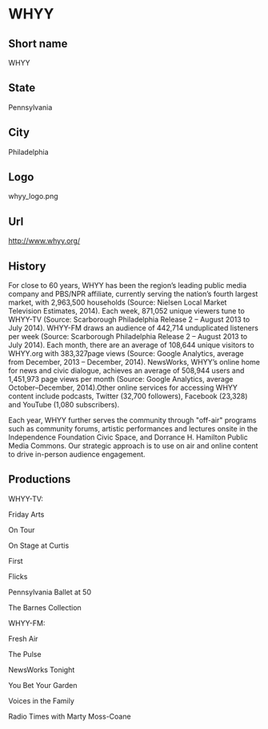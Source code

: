 # WHYY

## Short name

WHYY

## State

Pennsylvania

## City

Philadelphia

## Logo

whyy\_logo.png

## Url

http://www.whyy.org/

## History

For close to 60 years, WHYY has been the region’s leading public
media company and PBS/NPR affiliate, currently serving the nation’s fourth largest
market, with 2,963,500 households (Source: Nielsen Local Market Television Estimates,
2014).  Each week, 871,052 unique viewers tune to WHYY-TV (Source: Scarborough
Philadelphia Release 2 – August 2013 to July 2014).  WHYY-FM draws an audience
of 442,714 unduplicated listeners per week (Source: Scarborough Philadelphia Release
2 – August 2013 to July 2014).   Each month, there are an average of 108,644 unique
visitors to WHYY.org with 383,327page views (Source: Google Analytics, average
from December, 2013 – December, 2014).  NewsWorks, WHYY’s online home for news
and civic dialogue, achieves an average of 508,944 users and 1,451,973 page views
per month (Source: Google Analytics, average October–December, 2014).Other online
services for accessing WHYY content include podcasts, Twitter (32,700 followers),
Facebook (23,328) and YouTube (1,080 subscribers). 

Each year, WHYY further serves
the community through "off-air" programs such as community forums, artistic
performances and lectures onsite in the Independence Foundation Civic Space, and
Dorrance H. Hamilton Public Media Commons. Our strategic approach is to use on
air and online content to drive in-person audience engagement.


## Productions

WHYY-TV:

Friday Arts

On Tour

On Stage at Curtis

First

Flicks

Pennsylvania
Ballet at 50

The Barnes Collection

WHYY-FM:

Fresh Air

The Pulse

NewsWorks
Tonight

You Bet Your Garden

Voices in the Family

Radio Times with Marty Moss-Coane

